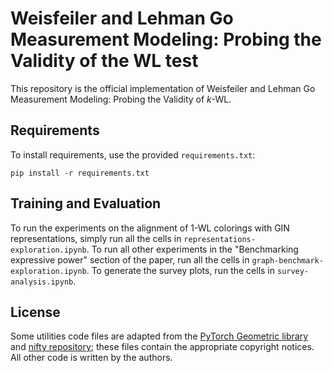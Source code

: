 # Weisfeiler and Lehman Go Measurement Modeling: Probing the Validity of the WL test

This repository is the official implementation of Weisfeiler and Lehman Go Measurement Modeling: Probing the Validity of $k$-WL. 

## Requirements

To install requirements, use the provided `requirements.txt`:

```setup
pip install -r requirements.txt
```

## Training and Evaluation

To run the experiments on the alignment of 1-WL colorings with GIN representations, simply run all the cells in `representations-exploration.ipynb`. To run all other experiments in the "Benchmarking expressive power" section of the paper, run all the cells in `graph-benchmark-exploration.ipynb`. To generate the survey plots, run the cells in `survey-analysis.ipynb`.

## License

Some utilities code files are adapted from the [PyTorch Geometric library](https://github.com/pyg-team/pytorch_geometric) and [nifty repository](https://github.com/chirag126/nifty); these files contain the appropriate copyright notices. All other code is written by the authors.
